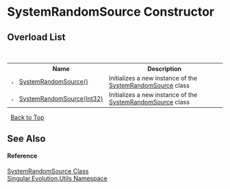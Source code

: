 # SystemRandomSource Constructor 
 


## Overload List
&nbsp;<table><tr><th></th><th>Name</th><th>Description</th></tr><tr><td>![Public method](media/pubmethod.gif "Public method")</td><td><a href="0f45504d-1b95-be3e-d89a-b2a07e93875e">SystemRandomSource()</a></td><td>
Initializes a new instance of the <a href="04cfd437-7642-cf5f-f1e5-49bd56c4148f">SystemRandomSource</a> class</td></tr><tr><td>![Public method](media/pubmethod.gif "Public method")</td><td><a href="d3fe19d0-83fe-fa16-dace-049163377d1c">SystemRandomSource(Int32)</a></td><td>
Initializes a new instance of the <a href="04cfd437-7642-cf5f-f1e5-49bd56c4148f">SystemRandomSource</a> class</td></tr></table>&nbsp;
<a href="#systemrandomsource-constructor">Back to Top</a>

## See Also


#### Reference
<a href="04cfd437-7642-cf5f-f1e5-49bd56c4148f">SystemRandomSource Class</a><br /><a href="bb7b030e-87d6-8095-f2c6-b0b821b0d323">Singular.Evolution.Utils Namespace</a><br />